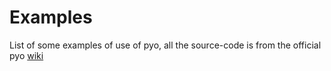 # Examples

List of some examples of use of pyo, all the source-code is from the official pyo [wiki](http://ajaxsoundstudio.com/pyodoc/)
